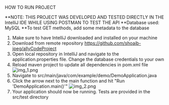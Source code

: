 HOW TO RUN PROJECT

**NOTE: THIS PROJECT WAS DEVELOPED AND TESTED DIRECTLY IN THE IntelliJ IDE WHILE USING POSTMAN TO TEST THE API
**Database used: MySQL
**To test GET methods, add some metadata to the database

1. Make sure to have IntelliJ downloaded and installed on your machine
2. Download from remote repository https://github.com/shoaib-jpeg/allyCodeProject
3. Open local repository in IntelliJ and navigate to the application.properties file. Change the database credentials to your own
4. Reload maven project to update all dependencies in pom.xml file
![img_1.png](img_1.png)
5. Navigate to src/main/java/com/example/demo/DemoApplication.java
6. Click the arrow next to the main function and hit "Run 'DemoApplication.main()'"
![img_2.png](img_2.png)
7. Your application should now be running. Tests are provided in the src/test directory